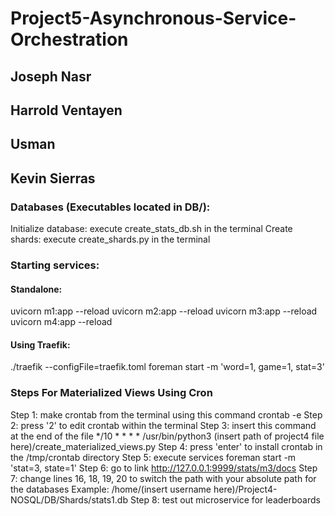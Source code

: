 # Project5-Asynchronous-Service-Orchestration
## Joseph Nasr
## Harrold Ventayen
## Usman
## Kevin Sierras
### Databases (Executables located in DB/):
Initialize database: execute create_stats_db.sh in the terminal
Create shards: execute create_shards.py in the terminal
### Starting services:
#### Standalone:
uvicorn m1:app --reload
uvicorn m2:app --reload
uvicorn m3:app --reload
uvicorn m4:app --reload
#### Using Traefik:
./traefik --configFile=traefik.toml
foreman start -m 'word=1, game=1, stat=3'
### Steps For Materialized Views Using Cron
Step 1: make crontab from the terminal using this command
crontab -e
Step 2: press '2' to edit crontab within the terminal
Step 3: insert this command at the end of the file
*/10 * * * * /usr/bin/python3 (insert path of project4 file here)/create_materialized_views.py
Step 4: press 'enter' to install crontab in the /tmp/crontab directory
Step 5: execute services
foreman start -m 'stat=3, state=1'
Step 6: go to link
http://127.0.0.1:9999/stats/m3/docs
Step 7: change lines 16, 18, 19, 20 to switch the path with your absolute path for the databases
Example:
/home/(insert username here)/Project4-NOSQL/DB/Shards/stats1.db
Step 8: test out microservice for leaderboards
